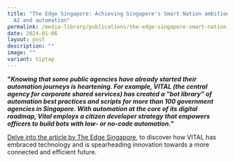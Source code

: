 ```yaml
---
title: "The Edge Singapore: Achieving Singapore's Smart Nation ambition through
  AI and automation"
permalink: /media-library/publications/the-edge-singapore-smart-nation-ai/
date: 2024-01-06
layout: post
description: ""
image: ""
variant: tiptap
---
```

<p><strong>"<em>Knowing that some public agencies have already started their automation journeys is heartening. For example, VITAL (the central agency for corporate shared services) has created a “bot library” of automation best practices and scripts for more than 100 government agencies in Singapore. With automation at the core of its digital roadmap, Vital employs a citizen developer strategy that empowers officers to build bots with low- or no-code automation.</em>"</strong>
</p>
<p><a href="https://www.theedgesingapore.com/digitaledge/digital-economy/achieving-singapores-smart-nation-ambition-through-ai-and-automation" rel="noopener noreferrer nofollow" target="_blank">Delve into the article by The Edge Singapore</a>,
to discover how VITAL has embraced technology and is spearheading innovation
towards a more connected and efficient future.</p>
<p></p>
<p></p>